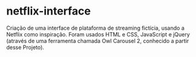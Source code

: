 # netflix-interface
Criação de uma interface de plataforma de streaming fictícia, usando a Netflix como inspiração. Foram usados HTML e CSS, JavaScript e jQuery (através de uma ferramenta chamada Owl Carousel 2, conhecido a partir desse Projeto).
